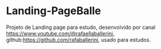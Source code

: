# Landing-PageBalle
Projeto de Landing page para estudo, desenvolvido por canal https://www.youtube.com/@rafaellaballerini, github:https://github.com/rafaballerini,  usado para estudos.
